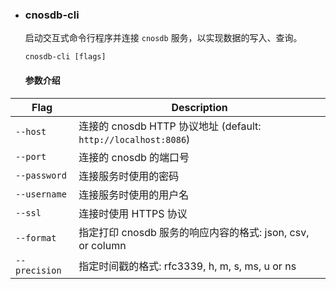 - ### **cnosdb-cli**

  启动交互式命令行程序并连接 `cnosdb` 服务，以实现数据的写入、查询。

  ```
  cnosdb-cli [flags]
  ```

  #### 参数介绍

| Flag          | Description                                                  |
| ------------- | ------------------------------------------------------------ |
| `--host`      | 连接的 cnosdb HTTP 协议地址 (default: `http://localhost:8086`) |
| `--port`      | 连接的 cnosdb 的端口号                                       |
| `--password`  | 连接服务时使用的密码                                         |
| `--username`  | 连接服务时使用的用户名                                       |
| `--ssl`       | 连接时使用 HTTPS 协议                                        |
| `--format`    | 指定打印 cnosdb 服务的响应内容的格式: json, csv, or column   |
| `--precision` | 指定时间戳的格式: rfc3339, h, m, s, ms, u or ns              |